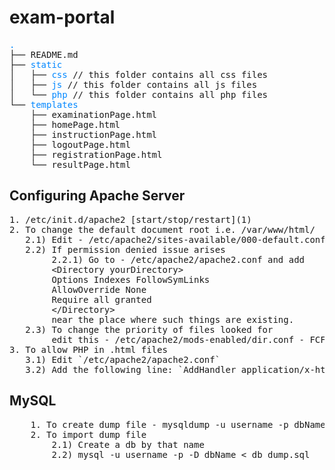 # exam-portal

<pre><font color="#0087FF">.</font>
├── README.md
├── <font color="#0087FF">static</font> 
│   ├── <font color="#0087FF">css</font> // this folder contains all css files
│   ├── <font color="#0087FF">js</font> // this folder contains all js files
│   └── <font color="#0087FF">php</font> // this folder contains all php files
└── <font color="#0087FF">templates</font> 
    ├── examinationPage.html
    ├── homePage.html
    ├── instructionPage.html
    ├── logoutPage.html
    ├── registrationPage.html
    └── resultPage.html
</pre>

## Configuring Apache Server

<pre>
1. /etc/init.d/apache2 [start/stop/restart](1)
2. To change the default document root i.e. /var/www/html/
   2.1) Edit - /etc/apache2/sites-available/000-default.conf
   2.2) If permission denied issue arises
        2.2.1) Go to - /etc/apache2/apache2.conf and add
        &lt;Directory yourDirectory&gt;
        Options Indexes FollowSymLinks
        AllowOverride None
        Require all granted
        &lt;/Directory&gt;
        near the place where such things are existing.
   2.3) To change the priority of files looked for
        edit this - /etc/apache2/mods-enabled/dir.conf - FCFS
3. To allow PHP in .html files
   3.1) Edit `/etc/apache2/apache2.conf`
   3.2) Add the following line: `AddHandler application/x-httpd-php .html`
</pre>

## MySQL

<pre>
    1. To create dump file - mysqldump -u username -p dbName > db_dump.sql
    2. To import dump file
        2.1) Create a db by that name
        2.2) mysql -u username -p -D dbName < db_dump.sql
</pre>

